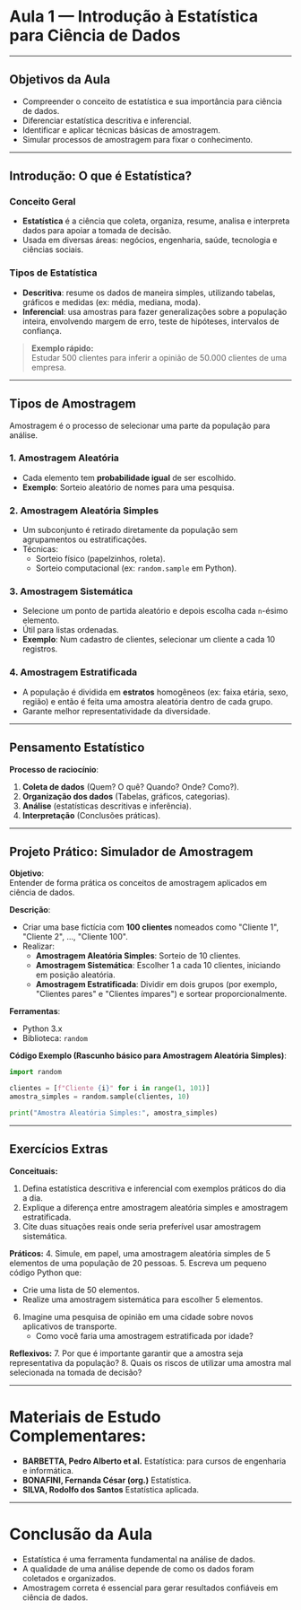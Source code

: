 # Aula 1 — Introdução à Estatística para Ciência de Dados

---

## Objetivos da Aula
- Compreender o conceito de estatística e sua importância para ciência de dados.
- Diferenciar estatística descritiva e inferencial.
- Identificar e aplicar técnicas básicas de amostragem.
- Simular processos de amostragem para fixar o conhecimento.

---

## Introdução: O que é Estatística?

### Conceito Geral
- **Estatística** é a ciência que coleta, organiza, resume, analisa e interpreta dados para apoiar a tomada de decisão.
- Usada em diversas áreas: negócios, engenharia, saúde, tecnologia e ciências sociais.

### Tipos de Estatística
- **Descritiva**: resume os dados de maneira simples, utilizando tabelas, gráficos e medidas (ex: média, mediana, moda).
- **Inferencial**: usa amostras para fazer generalizações sobre a população inteira, envolvendo margem de erro, teste de hipóteses, intervalos de confiança.

> **Exemplo rápido:**  
> Estudar 500 clientes para inferir a opinião de 50.000 clientes de uma empresa.

---

## Tipos de Amostragem

Amostragem é o processo de selecionar uma parte da população para análise.

### 1. Amostragem Aleatória
- Cada elemento tem **probabilidade igual** de ser escolhido.
- **Exemplo**: Sorteio aleatório de nomes para uma pesquisa.

### 2. Amostragem Aleatória Simples
- Um subconjunto é retirado diretamente da população sem agrupamentos ou estratificações.
- Técnicas:
  - Sorteio físico (papelzinhos, roleta).
  - Sorteio computacional (ex: `random.sample` em Python).

### 3. Amostragem Sistemática
- Selecione um ponto de partida aleatório e depois escolha cada `n`-ésimo elemento.
- Útil para listas ordenadas.
- **Exemplo**: Num cadastro de clientes, selecionar um cliente a cada 10 registros.

### 4. Amostragem Estratificada
- A população é dividida em **estratos** homogêneos (ex: faixa etária, sexo, região) e então é feita uma amostra aleatória dentro de cada grupo.
- Garante melhor representatividade da diversidade.

---

## Pensamento Estatístico

**Processo de raciocínio**:
1. **Coleta de dados** (Quem? O quê? Quando? Onde? Como?).
2. **Organização dos dados** (Tabelas, gráficos, categorias).
3. **Análise** (estatísticas descritivas e inferência).
4. **Interpretação** (Conclusões práticas).

---

## Projeto Prático: Simulador de Amostragem

**Objetivo**:  
Entender de forma prática os conceitos de amostragem aplicados em ciência de dados.

**Descrição**:  
- Criar uma base fictícia com **100 clientes** nomeados como "Cliente 1", "Cliente 2", ..., "Cliente 100".
- Realizar:
  - **Amostragem Aleatória Simples**: Sorteio de 10 clientes.
  - **Amostragem Sistemática**: Escolher 1 a cada 10 clientes, iniciando em posição aleatória.
  - **Amostragem Estratificada**: Dividir em dois grupos (por exemplo, "Clientes pares" e "Clientes ímpares") e sortear proporcionalmente.

**Ferramentas**:
- Python 3.x
- Biblioteca: `random`

**Código Exemplo (Rascunho básico para Amostragem Aleatória Simples)**:
```python
import random

clientes = [f"Cliente {i}" for i in range(1, 101)]
amostra_simples = random.sample(clientes, 10)

print("Amostra Aleatória Simples:", amostra_simples)
```

---

## Exercícios Extras

**Conceituais:**
1. Defina estatística descritiva e inferencial com exemplos práticos do dia a dia.
2. Explique a diferença entre amostragem aleatória simples e amostragem estratificada.
3. Cite duas situações reais onde seria preferível usar amostragem sistemática.

**Práticos:**
4. Simule, em papel, uma amostragem aleatória simples de 5 elementos de uma população de 20 pessoas.
5. Escreva um pequeno código Python que:
   - Crie uma lista de 50 elementos.
   - Realize uma amostragem sistemática para escolher 5 elementos.
6. Imagine uma pesquisa de opinião em uma cidade sobre novos aplicativos de transporte. 
   - Como você faria uma amostragem estratificada por idade?

**Reflexivos:**
7. Por que é importante garantir que a amostra seja representativa da população?
8. Quais os riscos de utilizar uma amostra mal selecionada na tomada de decisão?

---

# Materiais de Estudo Complementares:
- **BARBETTA, Pedro Alberto et al.** Estatística: para cursos de engenharia e informática.
- **BONAFINI, Fernanda César (org.)** Estatística.
- **SILVA, Rodolfo dos Santos** Estatística aplicada.

---

# Conclusão da Aula
- Estatística é uma ferramenta fundamental na análise de dados.
- A qualidade de uma análise depende de como os dados foram coletados e organizados.
- Amostragem correta é essencial para gerar resultados confiáveis em ciência de dados.

